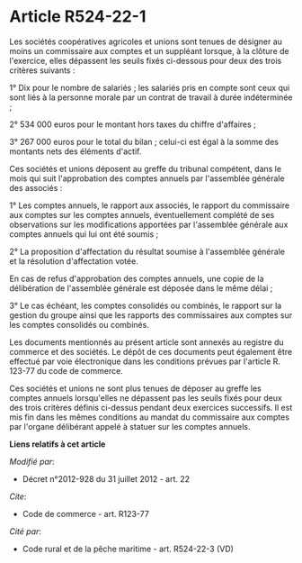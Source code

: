 # Article R524-22-1

Les sociétés coopératives agricoles et unions sont tenues de désigner au moins un commissaire aux comptes et un suppléant
lorsque, à la clôture de l'exercice, elles dépassent les seuils fixés ci-dessous pour deux des trois critères suivants : 

1° Dix pour le nombre de salariés ; les salariés pris en compte sont ceux qui sont liés à la personne morale par un contrat
de travail à durée indéterminée ; 

2° 534 000 euros pour le montant hors taxes du chiffre d'affaires ; 

3° 267 000 euros pour le total du bilan ; celui-ci est égal à la somme des montants nets des éléments d'actif. 

Ces sociétés et unions déposent    au greffe du tribunal compétent, dans le mois qui suit l'approbation des comptes annuels
par l'assemblée générale des associés : 

1° Les comptes annuels, le rapport aux associés, le rapport du commissaire aux comptes sur les comptes annuels,
éventuellement complété de ses observations sur les modifications apportées par l'assemblée générale aux comptes annuels qui
lui ont été soumis ; 

2° La proposition d'affectation du résultat soumise à l'assemblée générale et la résolution d'affectation votée. 

En cas de refus d'approbation des comptes annuels, une copie de la délibération de l'assemblée générale est déposée dans le
même délai ; 

3° Le cas échéant, les comptes consolidés ou combinés, le rapport sur la gestion du groupe ainsi que les rapports des
commissaires aux comptes sur les comptes consolidés ou combinés. 

Les documents mentionnés au présent article sont annexés au registre du commerce et des sociétés. Le dépôt de ces documents
peut également être effectué par voie électronique dans les conditions prévues par l'article R. 123-77 du code de commerce. 

Ces sociétés et unions ne sont plus tenues de déposer au greffe les comptes annuels lorsqu'elles ne dépassent pas les seuils
fixés pour deux des trois critères définis ci-dessus pendant deux exercices successifs. Il est mis fin dans les mêmes
conditions au mandat du commissaire aux comptes par l'organe délibérant appelé à statuer sur les comptes annuels.

**Liens relatifs à cet article**

_Modifié par_:

  - Décret n°2012-928 du 31 juillet 2012 - art. 22

_Cite_:

  - Code de commerce - art. R123-77

_Cité par_:

  - Code rural et de la pêche maritime - art. R524-22-3 (VD)
